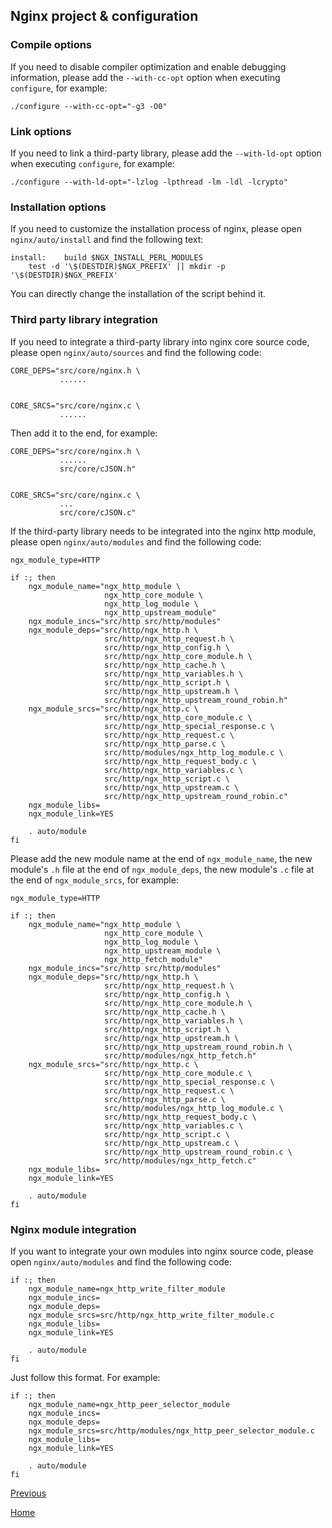 Nginx project & configuration
--

### Compile options ###

If you need to disable compiler optimization and enable debugging information, please add the `--with-cc-opt` option when executing `configure`, for example:  

    ./configure --with-cc-opt="-g3 -O0"

### Link options ###

If you need to link a third-party library, please add the `--with-ld-opt` option when executing `configure`, for example:  

    ./configure --with-ld-opt="-lzlog -lpthread -lm -ldl -lcrypto"

### Installation options ###

If you need to customize the installation process of nginx, please open `nginx/auto/install` and find the following text:  

    install:	build $NGX_INSTALL_PERL_MODULES
        test -d '\$(DESTDIR)$NGX_PREFIX' || mkdir -p '\$(DESTDIR)$NGX_PREFIX'

You can directly change the installation of the script behind it.  

### Third party library integration ###

If you need to integrate a third-party library into nginx core source code, please open `nginx/auto/sources` and find the following code:  

    CORE_DEPS="src/core/nginx.h \
               ......


    CORE_SRCS="src/core/nginx.c \
               ......

Then add it to the end, for example:  

    CORE_DEPS="src/core/nginx.h \
               ......
               src/core/cJSON.h"


    CORE_SRCS="src/core/nginx.c \
               ...
               src/core/cJSON.c"

If the third-party library needs to be integrated into the nginx http module, please open `nginx/auto/modules` and find the following code:  

    ngx_module_type=HTTP

    if :; then
        ngx_module_name="ngx_http_module \
                         ngx_http_core_module \
                         ngx_http_log_module \
                         ngx_http_upstream_module"
        ngx_module_incs="src/http src/http/modules"
        ngx_module_deps="src/http/ngx_http.h \
                         src/http/ngx_http_request.h \
                         src/http/ngx_http_config.h \
                         src/http/ngx_http_core_module.h \
                         src/http/ngx_http_cache.h \
                         src/http/ngx_http_variables.h \
                         src/http/ngx_http_script.h \
                         src/http/ngx_http_upstream.h \
                         src/http/ngx_http_upstream_round_robin.h"
        ngx_module_srcs="src/http/ngx_http.c \
                         src/http/ngx_http_core_module.c \
                         src/http/ngx_http_special_response.c \
                         src/http/ngx_http_request.c \
                         src/http/ngx_http_parse.c \
                         src/http/modules/ngx_http_log_module.c \
                         src/http/ngx_http_request_body.c \
                         src/http/ngx_http_variables.c \
                         src/http/ngx_http_script.c \
                         src/http/ngx_http_upstream.c \
                         src/http/ngx_http_upstream_round_robin.c"
        ngx_module_libs=
        ngx_module_link=YES

        . auto/module
    fi

Please add the new module name at the end of `ngx_module_name`, the new module's `.h` file at the end of `ngx_module_deps`, the new module's `.c` file at the end of `ngx_module_srcs`, for example:  

    ngx_module_type=HTTP

    if :; then
        ngx_module_name="ngx_http_module \
                         ngx_http_core_module \
                         ngx_http_log_module \
                         ngx_http_upstream_module \
                         ngx_http_fetch_module"
        ngx_module_incs="src/http src/http/modules"
        ngx_module_deps="src/http/ngx_http.h \
                         src/http/ngx_http_request.h \
                         src/http/ngx_http_config.h \
                         src/http/ngx_http_core_module.h \
                         src/http/ngx_http_cache.h \
                         src/http/ngx_http_variables.h \
                         src/http/ngx_http_script.h \
                         src/http/ngx_http_upstream.h \
                         src/http/ngx_http_upstream_round_robin.h \
                         src/http/modules/ngx_http_fetch.h"
        ngx_module_srcs="src/http/ngx_http.c \
                         src/http/ngx_http_core_module.c \
                         src/http/ngx_http_special_response.c \
                         src/http/ngx_http_request.c \
                         src/http/ngx_http_parse.c \
                         src/http/modules/ngx_http_log_module.c \
                         src/http/ngx_http_request_body.c \
                         src/http/ngx_http_variables.c \
                         src/http/ngx_http_script.c \
                         src/http/ngx_http_upstream.c \
                         src/http/ngx_http_upstream_round_robin.c \
                         src/http/modules/ngx_http_fetch.c"
        ngx_module_libs=
        ngx_module_link=YES

        . auto/module
    fi

### Nginx module integration ###

If you want to integrate your own modules into nginx source code, please open `nginx/auto/modules` and find the following code:  

    if :; then
        ngx_module_name=ngx_http_write_filter_module
        ngx_module_incs=
        ngx_module_deps=
        ngx_module_srcs=src/http/ngx_http_write_filter_module.c
        ngx_module_libs=
        ngx_module_link=YES

        . auto/module
    fi

Just follow this format. For example:  

    if :; then
        ngx_module_name=ngx_http_peer_selector_module
        ngx_module_incs=
        ngx_module_deps=
        ngx_module_srcs=src/http/modules/ngx_http_peer_selector_module.c
        ngx_module_libs=
        ngx_module_link=YES

        . auto/module
    fi
    
[Previous](index.md)

[Home](../index.md)